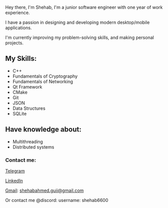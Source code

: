 Hey there, I'm Shehab, I'm a junior software engineer with one year of work experience.

I have a passion in designing and developing modern desktop/mobile applications.

I'm currently improving my problem-solving skills, and making personal projects.

## My Skills:
* C++
* Fundamentals of Cryptography
* Fundamentals of Networking
* Qt Framework
* CMake
* Git
* JSON
* Data Structures
* SQLite

## Have knowledge about:
* Multithreading
* Distributed systems

### Contact me:

[Telegram](https://t.me/ShehabGuii)

[LinkedIn](https://www.linkedin.com/in/shehab-a-55b937334/)

[Gmail](shehabahmed.guii@gmail.com): shehabahmed.guii@gmail.com

Or contact me @discord: username: shehab6600
